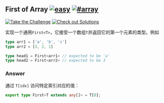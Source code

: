 ## First of Array [![easy](https://camo.githubusercontent.com/827fda4388b21ed95bb390cc0eb3268c0ebbfa0ff07e5b40ee390b572467455c/68747470733a2f2f696d672e736869656c64732e696f2f62616467652f2d656173792d376161643063)](https://camo.githubusercontent.com/827fda4388b21ed95bb390cc0eb3268c0ebbfa0ff07e5b40ee390b572467455c/68747470733a2f2f696d672e736869656c64732e696f2f62616467652f2d656173792d376161643063) [![#array](https://camo.githubusercontent.com/bdce66c7384f9f4bbeb383d89a5facdd8b1a2d3699a41d9e325ef7ea98969771/68747470733a2f2f696d672e736869656c64732e696f2f62616467652f2d25323361727261792d393939)](https://camo.githubusercontent.com/bdce66c7384f9f4bbeb383d89a5facdd8b1a2d3699a41d9e325ef7ea98969771/68747470733a2f2f696d672e736869656c64732e696f2f62616467652f2d25323361727261792d393939)

[![Take the Challenge](https://camo.githubusercontent.com/4fed78c46bb6102dcab12f301c6d2de5ecd5f7772181e2ba3c20d561040cb823/68747470733a2f2f696d672e736869656c64732e696f2f62616467652f2d54616b652532307468652532304368616c6c656e67652d3331373863363f6c6f676f3d74797065736372697074266c6f676f436f6c6f723d7768697465)](https://tsch.js.org/14/play)  [![Check out Solutions](https://camo.githubusercontent.com/8a5d8a5be7603d721e7de00b192348262525c50b44547624a00bf138c15daab0/68747470733a2f2f696d672e736869656c64732e696f2f62616467652f2d436865636b2532306f7574253230536f6c7574696f6e732d6465356137373f6c6f676f3d617765736f6d652d6c69737473266c6f676f436f6c6f723d7768697465)](https://tsch.js.org/14/solutions)

实现一个通用`First<T>`，它接受一个数组`T`并返回它的第一个元素的类型。例如

```ts
type arr1 = ['a', 'b', 'c']
type arr2 = [3, 2, 1]

type head1 = First<arr1> // expected to be 'a'
type head2 = First<arr2> // expected to be 3
```

### Answer

通过 `T[idx]` 访问特定索引对应的值：

```ts
export type First<T extends any[]> = T[0];
```

